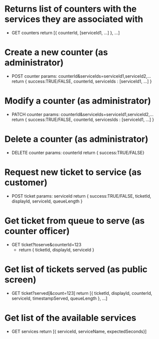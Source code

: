 # Returns list of counters with the services they are associated with
- GET counters
	return [{ counterId, [serviceId1, ...] }, ...]

# Create a new counter (as administrator)
- POST counter params: counterId&serviceIds=serviceId1,serviceId2,...
	return { success:TRUE/FALSE, counterId, serviceIds : [serviceId1, ...] }

# Modify a counter (as administrator)
- PATCH counter params: counterId&serviceIds=serviceId1,serviceId2,...
	return  { success:TRUE/FALSE, counterId, servicesIds : [serviceId1, ...] }

# Delete a counter (as administrator)
- DELETE counter params: counterId
	return { success:TRUE/FALSE}

# Request new ticket to service (as customer)
- POST ticket params: serviceId
	return { success:TRUE/FALSE, ticketId, displayId, serviceId, queueLength }

# Get ticket from queue to serve (as counter officer)
- GET ticket?toserve&counterId=123
	- return { ticketId, displayId, serviceId }

# Get list of tickets served (as public screen)
- GET ticket?served[&count=123]
	return [{ ticketId, displayId, counterId, serviceId, timestampServed, queueLength }, ...]

# Get list of the available services
- GET services
	return [{ serviceId, serviceName, expectedSeconds}]
